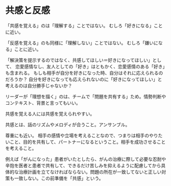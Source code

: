 # 共感と反感

「共感を覚える」のは「理解する」ことではない。
むしろ「好きになる」ことに近い。

「反感を覚える」のも同様に「理解しない」ことではない。
むしろ「嫌いになる」ことに近い。

「解決策を提示するのではなく、共感してほしい＝好きになってほしい」として、
恋愛感情なし、友人としての「好き」はともかく、恋愛感情のある「好き」も含まれる。
もしも相手が自分を好きになった時、自分はそれに応えられるのだろうか？
自分を好きになっても応えられないのに「好きになってほしい」と考えるのは自分勝手じゃないか？

リーダーが「理想を描く」のは、チームで「問題を共有する」ため。情勢判断やコンテキスト、背景と言ってもいい。

共感を覚える人には共感を覚えられやすい。

共感とは、話のリズムやメロディが合うこと。アンサンブル。

尊重にも近い。
相手の感情や立場を考えることなので、つまりは相手のやりたいこと、目的を共有して、パートナーになるということ。相手を成功させることを考えること。

例えば「がんになった」患者がいたとしたら、がんの治療に際して必要な忍耐や辛抱を医者と患者で共有して、できるだけ苦しみを抑えるように配慮してから具体的な治療計画を立てなければならない。問題の所在が一致してないと正しい対策も一致しない。この前準備を「共感」という。
